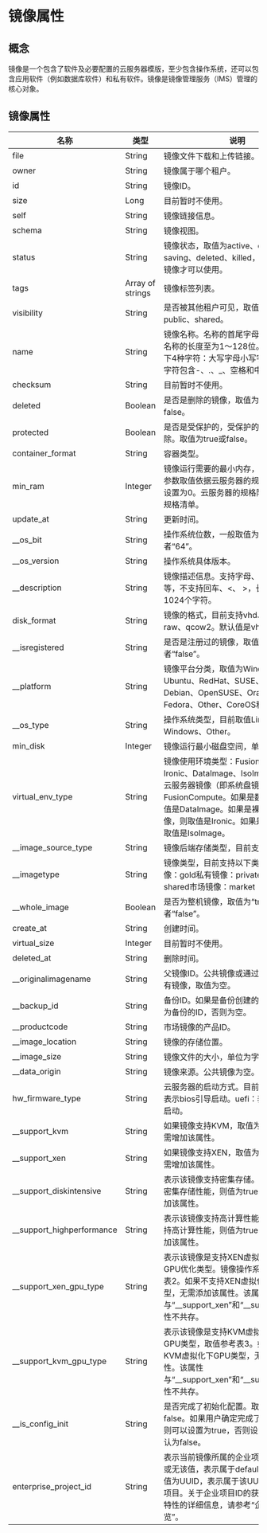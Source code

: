 # 镜像属性<a name="ims_03_0901"></a>

## 概念<a name="section63142895155254"></a>

镜像是一个包含了软件及必要配置的云服务器模版，至少包含操作系统，还可以包含应用软件（例如数据库软件）和私有软件。镜像是镜像管理服务（IMS）管理的核心对象。

## 镜像属性<a name="section61598810155254"></a>

|名称|类型|说明|
|--|--|--|
|file|String|镜像文件下载和上传链接。|
|owner|String|镜像属于哪个租户。|
|id|String|镜像ID。|
|size|Long|目前暂时不使用。|
|self|String|镜像链接信息。|
|schema|String|镜像视图。|
|status|String|镜像状态，取值为active、queued、saving、deleted、killed，只有active的镜像才可以使用。|
|tags|Array of strings|镜像标签列表。|
|visibility|String|是否被其他租户可见，取值为private或public、shared。|
|name|String|镜像名称。名称的首尾字母不能为空格。名称的长度至为1～128位。名称包含以下4种字符：大写字母小写字母数字特殊字符包含-、.、_、空格和中文。|
|checksum|String|目前暂时不使用。|
|deleted|Boolean|是否是删除的镜像，取值为true或者false。|
|protected|Boolean|是否是受保护的，受保护的镜像不允许删除。取值为true或false。|
|container_format|String|容器类型。|
|min_ram|Integer|镜像运行需要的最小内存，单位为MB。参数取值依据云服务器的规格限制，默认设置为0。云服务器的规格限制，请参见规格清单。|
|update_at|String|更新时间。|
|__os_bit|String|操作系统位数，一般取值为“32”或者“64”。|
|__os_version|String|操作系统具体版本。|
|__description|String|镜像描述信息。支持字母、数字、中文等，不支持回车、<、 >，长度不能超过1024个字符。|
|disk_format|String|镜像的格式，目前支持vhd、zvhd、raw、qcow2。默认值是vhd。|
|__isregistered|String|是否是注册过的镜像，取值为“true”或者“false”。|
|__platform|String|镜像平台分类，取值为Windows、Ubuntu、RedHat、SUSE、CentOS、Debian、OpenSUSE、Oracle Linux、Fedora、Other、CoreOS和EulerOS。|
|__os_type|String|操作系统类型，目前取值Linux、Windows、Other。|
|min_disk|Integer|镜像运行最小磁盘空间，单位为GB。|
|virtual_env_type|String|镜像使用环境类型：FusionCompute、Ironic、DataImage、IsoImage。如果是云服务器镜像（即系统盘镜像），则取值为FusionCompute。如果是数据盘镜像则取值是DataImage。如果是裸金属服务器镜像，则取值是Ironic。如果是ISO镜像，则取值是IsoImage。|
|__image_source_type|String|镜像后端存储类型，目前支持uds。|
|__imagetype|String|镜像类型，目前支持以下类型：公共镜像：gold私有镜像：private共享镜像：shared市场镜像：market|
|__whole_image|Boolean|是否为整机镜像，取值为“true”或者“false”。|
|create_at|String|创建时间。|
|virtual_size|Integer|目前暂时不使用。|
|deleted_at|String|删除时间。|
|__originalimagename|String|父镜像ID。公共镜像或通过文件创建的私有镜像，取值为空。|
|__backup_id|String|备份ID。如果是备份创建的镜像，则填写为备份的ID，否则为空。|
|__productcode|String|市场镜像的产品ID。|
|__image_location|String|镜像的存储位置。|
|__image_size|String|镜像文件的大小，单位为字节。|
|__data_origin|String|镜像来源。公共镜像为空。|
|hw_firmware_type|String|云服务器的启动方式。目前支持：bios：表示bios引导启动。uefi：表示uefi引导启动。|
|__support_kvm|String|如果镜像支持KVM，取值为true，否则无需增加该属性。|
|__support_xen|String|如果镜像支持XEN，取值为true，否则无需增加该属性。|
|__support_diskintensive|String|表示该镜像支持密集存储。如果镜像支持密集存储性能，则值为true，否则无需增加该属性。|
|__support_highperformance|String|表示该镜像支持高计算性能。如果镜像支持高计算性能，则值为true，否则无需增加该属性。|
|__support_xen_gpu_type|String|表示该镜像是支持XEN虚拟化平台下的GPU优化类型。镜像操作系统类型请参考表2。如果不支持XEN虚拟化下GPU类型，无需添加该属性。该属性与“__support_xen”和“__support_kvm”属性不共存。|
|__support_kvm_gpu_type|String|表示该镜像是支持KVM虚拟化平台下的GPU类型，取值参考表3。如果不支持KVM虚拟化下GPU类型，无需添加该属性。该属性与“__support_xen”和“__support_kvm”属性不共存。|
|__is_config_init|String|是否完成了初始化配置。取值为true或false。如果用户确定完成了初始化配置，则可以设置为true，否则设置为false。默认为false。|
|enterprise_project_id|String|表示当前镜像所属的企业项目。取值为0或无该值，表示属于default企业项目。取值为UUID，表示属于该UUID对应的企业项目。关于企业项目ID的获取及企业项目特性的详细信息，请参考“企业中心总览”。|


